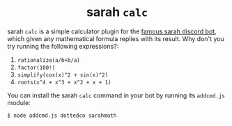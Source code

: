 <h1 align="center"> sarah <code>calc</code> </h1>
sarah <code>calc</code> is a simple calculator plugin for the <a href="https://dottedco.github.io/sarah/">famous sarah discord bot</a>, which given any mathematical formula replies with its result. Why don't you try running the following expressions?:
<ol>
  <li> <code>rationalize(a/b+b/a)</code> </li>
  <li> <code>factor(100!)</code> </li>
  <li> <code>simplify(cos(x)^2 + sin(x)^2)</code> </li>
  <li> <code>roots(x^4 + x^3 + x^2 + x + 1)</code> </li>
</ol>

You can install the sarah <code>calc</code> command in your bot by running its <code>addcmd.js</code> module:
```bash
$ node addcmd.js dottedco sarahmath
```
